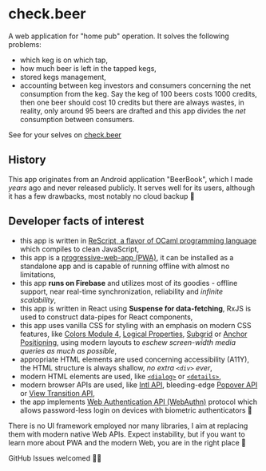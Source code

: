 # check.beer

A web application for "home pub" operation. It solves the following problems:

- which keg is on which tap,
- how much beer is left in the tapped kegs,
- stored kegs management,
- accounting between keg investors and consumers concerning the net consumption from the keg. Say the keg of 100 beers costs 1000 credits, then one beer should cost 10 credits but there are always wastes, in reality, only around 95 beers are drafted and this app divides the _net_ consumption between consumers.

See for your selves on [check.beer](https://check.beer)

## History

This app originates from an Android application "BeerBook", which I made _years_ ago and never released publicly. It serves well for its users, although it has a few drawbacks, most notably no cloud backup 🧨

## Developer facts of interest
- this app is written in [ReScript, a flavor of OCaml programming language](https://rescript-lang.org) which compiles to clean JavaScript,
- this app is a [progressive-web-app (PWA)](https://web.dev/learn/pwa/), it can be installed as a standalone app and is capable of running offline with almost no limitations,
- this app **runs on Firebase** and utilizes most of its goodies - offline support, near real-time synchronization, reliability and _infinite scalability_,
- this app is written in React using **Suspense for data-fetching**, RxJS is used to construct data-pipes for React components,
- this app uses vanilla CSS for styling with an emphasis on modern CSS features, like [Colors Module 4](https://developer.mozilla.org/en-US/blog/css-color-module-level-4/), [Logical Properties](https://developer.mozilla.org/en-US/docs/Web/CSS/CSS_logical_properties_and_values), [Subgrid](https://developer.mozilla.org/en-US/docs/Web/CSS/CSS_grid_layout/Subgrid) or [Anchor Positioning](https://developer.chrome.com/blog/tether-elements-to-each-other-with-css-anchor-positioning/), using modern layouts to _eschew screen-width media queries as much as possible_,
- appropriate HTML elements are used concerning accessibility (A11Y), the HTML structure is always shallow, _no extra `<div>` ever_,
- modern HTML elements are used, like [`<dialog>`](https://developer.mozilla.org/en-US/docs/Web/HTML/Element/dialog) or [`<details>`](https://developer.mozilla.org/en-US/docs/Web/HTML/Element/details),
- modern browser APIs are used, like [Intl API](https://developer.mozilla.org/en-US/docs/Web/JavaScript/Reference/Global_Objects/Intl), bleeding-edge [Popover API](https://developer.mozilla.org/en-US/docs/Web/API/Popover_API) or [View Transition API](https://developer.mozilla.org/en-US/docs/Web/API/View_Transitions_API),
- the app implements [Web Authentication API (WebAuthn)](https://developer.mozilla.org/en-US/docs/Web/API/Web_Authentication_API) protocol which allows password-less login on devices with biometric authenticators 🐾

There is no UI framework employed nor many libraries, I aim at replacing them with modern native Web APIs. Expect instability, but if you want to learn more about PWA and the modern Web, you are in the right place 🤗

GitHub Issues welcomed 🙇‍♂️
